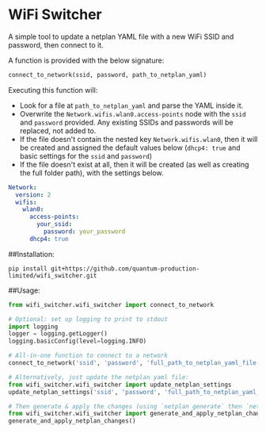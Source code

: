 # WiFi Switcher
A simple tool to update a netplan YAML file with a new WiFi SSID and password, then connect
to it.

A function is provided with the below signature:
```python
connect_to_network(ssid, password, path_to_netplan_yaml)
```

Executing this function will:
- Look for a file at `path_to_netplan_yaml` and parse the YAML inside it.
- Overwrite the `Network.wifis.wlan0.access-points` node with the `ssid` and `password`
provided. Any existing SSIDs and passwords will be replaced, not added to.
- If the file doesn't contain the nested key `Network.wifis.wlan0`, then it will be
created and assigned the default values below (`dhcp4: true` and basic settings for the
`ssid` and `password`)
- If the file doesn't exist at all, then it will be created (as well as creating the full
folder path), with the settings below.

```yaml
Network:
  version: 2
  wifis:
    wlan0:
      access-points:
        your_ssid:
          password: your_password
      dhcp4: true
```

##Installation:

`pip install git+https://github.com/quantum-production-limited/wifi_switcher.git`

##Usage:

```python
from wifi_switcher.wifi_switcher import connect_to_network

# Optional: set up logging to print to stdout
import logging
logger = logging.getLogger()
logging.basicConfig(level=logging.INFO)

# All-in-one function to connect to a network
connect_to_network('ssid', 'password', 'full_path_to_netplan_yaml_file')

# Alternatively, just update the netplan yaml file:
from wifi_switcher.wifi_switcher import update_netplan_settings
update_netplan_settings('ssid', 'password', 'full_path_to_netplan_yaml_file')

# Then generate & apply the changes (using `netplan generate` then `netplan apply`):
from wifi_switcher.wifi_switcher import generate_and_apply_netplan_changes
generate_and_apply_netplan_changes()
```
 